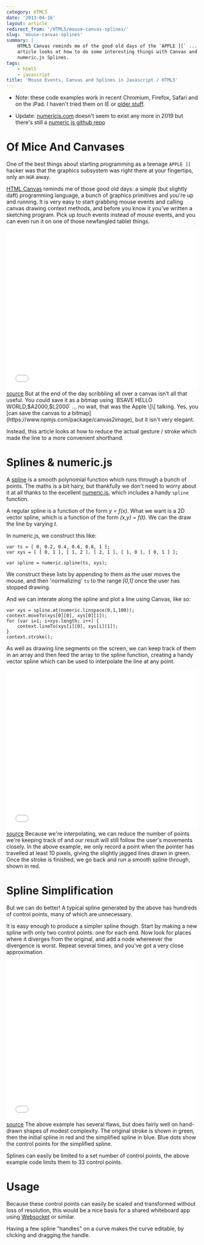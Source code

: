```yaml
---
category: HTML5
date: '2013-04-16'
layout: article
redirect_from: '/HTML5/mouse-canvas-splines/'
slug: 'mouse-canvas-splines'
summary: |
    HTML5 Canvas reminds me of the good old days of the `APPLE ][` ... this
    article looks at how to do some interesting things with Canvas and
    numeric.js Splines.
tags:
    - html5
    - javascript
title: 'Mouse Events, Canvas and Splines in Javascript / HTML5'
---
```


-   Note: these code examples work in recent Chromium, Firefox, Safari
    and on the iPad. I haven't tried them on IE or [older
    stuff](http://caniuse.com/#search=canvas).

-   Update: [numericjs.com](https://web.archive.org/web/20180915211422/http://www.numericjs.com/)
    doesn't seem to exist any more in 2019 but there's still a 
    [numeric js github repo](https://github.com/sloisel/numeric/)

Of Mice And Canvases
====================

One of the best things about starting programming as a teenage
`APPLE ][` hacker was that the graphics subsystem was right there at
your fingertips, only an `HGR` away.

[HTML Canvas](http://diveintohtml5.info/canvas.html) reminds me of those
good old days: a simple (but slightly daft) programming language, a
bunch of graphics primitives and you're up and running. It is very easy
to start grabbing mouse events and calling canvas drawing context
methods, and before you know it you've written a sketching program. Pick
up *touch* events instead of *mouse* events, and you can even run it on
one of those newfangled tablet things.

<iframe src="demo-mouse-canvas.html" width="100%" height="420px" frameborder="0"></iframe>
<a href="demo-mouse-canvas.html">source</a>
But at the end of the day scribbling all over a canvas isn't all that
useful. You could save it as a bitmap using
`BSAVE HELLO WORLD,$A2000,$L2000` ... no wait, that was the Apple \]\[
talking. Yes, you [can save the canvas to a
bitmap](https://www.npmjs.com/package/canvas2image), but it isn't very
elegant.

Instead, this article looks at how to reduce the actual gesture / stroke
which made the line to a more convenient shorthand.

Splines & numeric.js
====================

A [spline](http://en.wikipedia.org/wiki/Spline_(mathematics)) is a
smooth polynomial function which runs through a bunch of points. The
maths is a bit hairy, but thankfully we don't need to worry about it at
all thanks to the excellent [numeric.js](http://www.numericjs.com/),
which includes a handy `spline` function.

A regular spline is a function of the form *y = f(x)*. What we want is a
2D vector spline, which is a function of the form *(x,y) = f(t)*. We can
the draw the line by varying *t*.

In numeric.js, we construct this like:

    var ts = [ 0, 0.2, 0.4, 0.6, 0.8, 1 ];
    var xys = [ [ 0, 1 ], [ 1, 2 ], [ 2, 1 ], [ 1, 0 ], [ 0, 1 ] ]; 

    var spline = numeric.spline(ts, xys);

We construct these lists by appending to them as the user moves the
mouse, and then 'normalizing' `ts` to the range *\[0,1\]* once the user
has stopped drawing.

And we can interate along the spline and plot a line using Canvas, like
so:

    var xys = spline.at(numeric.linspace(0,1,100));
    context.moveTo(xys[0][0], xys[0][1]);
    for (var i=1; i<xys.length; i++) {
        context.lineTo(xys[i][0], xys[i][1]);
    }
    context.stroke();

As well as drawing line segments on the screen, we can keep track of
them in an array and then feed the array to the spline function,
creating a handy vector spline which can be used to interpolate the line
at any point.

<iframe src="demo-mouse-canvas-splines.html" width="100%" height="420px" frameborder="0"></iframe>
<a href="demo-mouse-canvas-splines.html">source</a>
Because we're interpolating, we can reduce the number of points we're
keeping track of and our result will still follow the user's movements
closely. In the above example, we only record a point when the pointer
has travelled at least 10 pixels, giving the slightly jagged lines drawn
in green. Once the stroke is finished, we go back and run a smooth
spline through, shown in red.

Spline Simplification
=====================

But we can do better! A typical spline generated by the above has
hundreds of control points, many of which are unnecessary.

It is easy enough to produce a simpler spline though. Start by making a
new spline with only two control points: one for each end. Now look for
places where it diverges from the original, and add a node whereever the
divergence is worst. Repeat several times, and you've got a very close
approximation.

<iframe src="demo-mouse-canvas-splines-simplify.html" width="100%" height="420px" frameborder="0"></iframe>
<a href="demo-mouse-canvas-splines-simplify.html">source</a>
The above example has several flaws, but does fairly well on hand-drawn
shapes of modest complexity. The original stroke is shown in green, then
the initial spline in red and the simplified spline in blue. Blue dots
show the control points for the simplified spline.

Splines can easily be limited to a set number of control points, the
above example code limits them to 33 control points.

Usage
=====

Because these control points can easily be scaled and transformed
without loss of resolution, this would be a nice basis for a shared
whiteboard app using [Websocket](http://www.websocket.org/) or similar.

Having a few spline "handles" on a curve makes the curve editable, by
clicking and dragging the handle.

